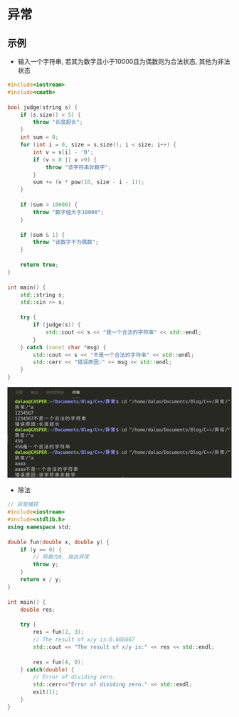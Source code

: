 <!--
 * @Brief        : 
 * @Author       : dmjcb
 * @Date         : 2021-02-10 12:22:12
 * @LastEditors  : dmjcb@outlook.com
 * @LastEditTime : 2024-09-28 23:38:40
-->

# 异常
  
## 示例

- 输入一个字符串, 若其为数字且小于10000且为偶数则为合法状态, 其他为非法状态

```c++
#include<iostream>
#include<cmath>

bool judge(string s) {
    if (s.size() > 5) {
        throw "长度超长";
    }
    int sum = 0;
    for (int i = 0, size = s.size(); i < size; i++) {
        int v = s[i] - '0';
        if (v < 0 || v >9) {
            throw "该字符串非数字";
        }
        sum += (v * pow(10, size - i - 1));
    }

    if (sum > 10000) {
        throw "数字值大于10000";
    }

    if (sum & 1) {
        throw "该数字不为偶数";
    }

    return true;
}

int main() {
    std::string s;
    std::cin >> s;

    try {
        if (judge(s)) {
            std::cout << s << "是一个合法的字符串" << std::endl;
        }
    } catch (const char *msg) {
        std::cout << s << "不是一个合法的字符串" << std::endl;
        std::cerr << "错误原因:" << msg << std::endl;
    }
} 
```

![](https://raw.githubusercontent.com/dmjcb/SelfImgur/main/20211127201210.png)

- 除法

```c++
// 异常捕获
#include<iostream>
#include<stdlib.h>
using namespace std;

double fun(double x, double y) {
    if (y == 0) {
        // 除数为0, 抛出异常
        throw y;
    }
    return x / y;
}

int main() {
    double res;

    try {
        res = fun(2, 3);
        // The result of x/y is:0.666667
        std::cout << "The result of x/y is:" << res << std::endl;

        res = fun(4, 0);
    } catch(double) {
        // Error of dividing zero.
        std::cerr<<"Error of dividing zero." << std::endl;
        exit(1);
    } 
}
```
